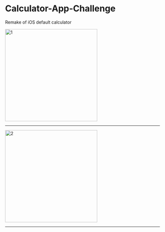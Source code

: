 # Calculator-App-Challenge
Remake of iOS default calculator

<img src="https://github.com/Elichartnett/Calculator-App-Challenge/blob/main/Calculator-App%201.png" alt="1" width="300"/>

---

<img src="https://github.com/Elichartnett/Calculator-App-Challenge/blob/main/Calculator-App%202.png" alt="2" width="300"/>

---
